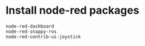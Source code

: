 

# Install node-red packages
```
node-red-dashboard
node-red-snappy-ros
node-red-contrib-ui-joystick


